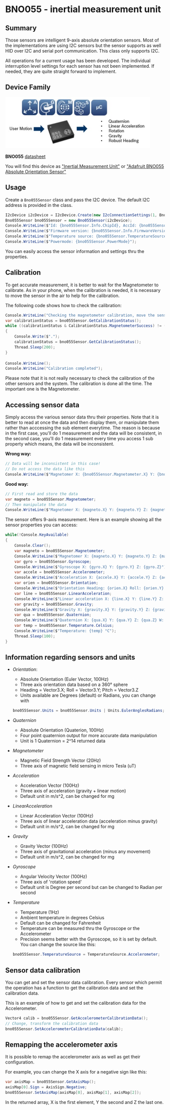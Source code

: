 # BNO055 - inertial measurement unit

## Summary

Those sensors are intelligent 9-axis absolute orientation sensors. Most of the implementations are using I2C sensors but the sensor supports as well HID over I2C and serial port communication. This class only supports I2C.

All operations for a current usage has been developed. The individual interruption level settings for each sensor has not been implemented. If needed, they are quite straight forward to implement.

## Device Family

![BNO055](./BNO055.jpg)

**BNO055** [datasheet](https://ae-bst.resource.bosch.com/media/_tech/media/datasheets/BST-BNO055-DS000.pdf)

You will find this device as ["Inertial Measurement Unit"](https://www.dexterindustries.com/product/imu-sensor/) or ["Adafruit BNO055 Absolute Orientation Sensor"](https://learn.adafruit.com/adafruit-bno055-absolute-orientation-sensor/overview)

## Usage

Create a ```Bno055Sensor``` class and pass the I2C device. The default I2C address is provided in the class.

```csharp
I2cDevice i2cDevice = I2cDevice.Create(new I2cConnectionSettings(1, Bno055Sensor.DefaultI2cAddress));
Bno055Sensor bno055Sensor = new Bno055Sensor(i2cDevice);
Console.WriteLine($"Id: {bno055Sensor.Info.ChipId}, AccId: {bno055Sensor.Info.AcceleratorId}, GyroId: {bno055Sensor.Info.GyroscopeId}, MagId: {bno055Sensor.Info.MagnetometerId}");
Console.WriteLine($"Firmware version: {bno055Sensor.Info.FirmwareVersion}, Bootloader: {bno055Sensor.Info.BootloaderVersion}");
Console.WriteLine($"Temperature source: {bno055Sensor.TemperatureSource}, Operation mode: {bno055Sensor.OperationMode}, Units: {bno055Sensor.Units}");
Console.WriteLine($"Powermode: {bno055Sensor.PowerMode}");
```

You can easily access the sensor information and settings thru the properties.

## Calibration

To get accurate measurement, it is better to wait for the Magnetometer to calibrate. As in your phone, when the calibration is needed, it is necessary to move the sensor in the air to help for the calibration.

The following code shows how to check the calibration:

```csharp
Console.WriteLine("Checking the magnetometer calibration, move the sensor up to the calibration will be complete if needed");
var calibrationStatus = bno055Sensor.GetCalibrationStatus();
while ((calibrationStatus & CalibrationStatus.MagnetometerSuccess) != (CalibrationStatus.MagnetometerSuccess))
{
    Console.Write($".");
    calibrationStatus = bno055Sensor.GetCalibrationStatus();
    Thread.Sleep(200);
}

Console.WriteLine();
Console.WriteLine("Calibration completed");
```

Please note that it is not really necessary to check the calibration of the other sensors and the system. The calibration is done all the time. The important one is the Magnetometer.

## Accessing sensor data

Simply access the various sensor data thru their properties. Note that it is better to read at once the data and then display them, or manipulate them rather than acccessing the sub element everytime. The reason is because in the first case, you'll do 1 measurement and the data will be consistent, in the second case, you'll do 1 measurement every time you access 1 sub property which means, the data will be inconsistent.

**Wrong way:**

```csharp
// Data will be inconsistent in this case!
// Do not access the data like this
Console.WriteLine($"Magnetomer X: {bno055Sensor.Magnetometer.X} Y: {bno055Sensor.Magnetometer.Y} Z: {bno055Sensor.Magnetometer.Z}");
```

**Good way:**

```csharp
// First read and store the data
var magneto = bno055Sensor.Magnetometer;
// Then manipulate the data
Console.WriteLine($"Magnetomer X: {magneto.X} Y: {magneto.Y} Z: {magneto.Z}");
```

The sensor offers 9-axis measurement. Here is an example showing all the sensor properties you can access:

```csharp
while(!Console.KeyAvailable)
{
    Console.Clear();
    var magneto = bno055Sensor.Magnetometer;
    Console.WriteLine($"Magnetomer X: {magneto.X} Y: {magneto.Y} Z: {magneto.Z}");
    var gyro = bno055Sensor.Gyroscope;
    Console.WriteLine($"Gyroscope X: {gyro.X} Y: {gyro.Y} Z: {gyro.Z}");
    var accele = bno055Sensor.Accelerometer;
    Console.WriteLine($"Acceleration X: {accele.X} Y: {accele.Y} Z: {accele.Z}");
    var orien = bno055Sensor.Orientation;
    Console.WriteLine($"Orientation Heading: {orien.X} Roll: {orien.Y} Pitch: {orien.Z}");
    var line = bno055Sensor.LinearAcceleration;
    Console.WriteLine($"Linear acceleration X: {line.X} Y: {line.Y} Z: {line.Z}");
    var gravity = bno055Sensor.Gravity;
    Console.WriteLine($"Gravity X: {gravity.X} Y: {gravity.Y} Z: {gravity.Z}");
    var qua = bno055Sensor.Quaternion;
    Console.WriteLine($"Quaternion X: {qua.X} Y: {qua.Y} Z: {qua.Z} W: {qua.W}");
    var temp = bno055Sensor.Temperature.Celsius;
    Console.WriteLine($"Temperature: {temp} °C");
    Thread.Sleep(100);
}
```

## Information regarding sensors and units

* *Orientation*:
    * Absolute Orientation (Euler Vector, 100Hz)
    * Three axis orientation data based on a 360° sphere
    * Heading = Vector3.X; Roll = Vector3.Y; Pitch = Vector3.Z
    * Units available are Degrees (default) or Radians, you can change with
    ```csharp
    bno055Sensor.Units = bno055Sensor.Units | Units.EulerAnglesRadians;
    ```
* *Quaternion*
    * Absolute Orientation (Quaterion, 100Hz)
    * Four point quaternion output for more accurate data manipulation
    * Unit is 1 Quaternion = 2^14 returned data

* *Magnetometer*
    * Magnetic Field Strength Vector (20Hz)
    * Three axis of magnetic field sensing in micro Tesla (uT)

* *Acceleration*
    * Acceleration Vector (100Hz)
    * Three axis of acceleration (gravity + linear motion)
    * Default unit in m/s^2, can be changed for mg

* *LinearAcceleration*
    * Linear Acceleration Vector (100Hz)
    * Three axis of linear acceleration data (acceleration minus gravity)
    * Default unit in m/s^2, can be changed for mg

* *Gravity*
    * Gravity Vector (100Hz)
    * Three axis of gravitational acceleration (minus any movement)
    * Default unit in m/s^2, can be changed for mg

* *Gyroscope*
    * Angular Velocity Vector (100Hz)
    * Three axis of 'rotation speed'
    * Default unit is Degree per second but can be changed to Radian per second

* *Temperature*
    * Temperature (1Hz)
    * Ambient temperature in degrees Celsius
    * Default can be changed for Fahrenheit
    * Temperature can be measured thru the Gyroscope or the Accelerometer
    * Precision seems better with the Gyroscope, so it is set by default. You can change the source like this:
    ```csharp
    bno055Sensor.TemperatureSource = TemperatureSource.Accelerometer;
    ```

## Sensor data calibration

You can get and set the sensor data calibration. Every sensor which permit the operation has a function to get the calibration data and set the calibration data.

This is an example of how to get and set the calibration data for the Accelerometer.

```csharp
Vector4 calib = bno055Sensor.GetAccelerometerCalibrationData();
// Change, transform the calibration data
bno055Sensor.SetAccelerometerCalibrationData(calib);
```

## Remapping the accelerometer axis

It is possible to remap the accelerometer axis as well as get their configuration.

For example, you can change the X axis for a negative sign like this:

```csharp
var axisMap = bno055Sensor.GetAxisMap();
axisMap[0].Sign = AxisSign.Negative;
bno055Sensor.SetAxisMap(axisMap[0], axisMap[1], axisMap[2]);
```

In the returned array, X is the first element, Y the second and Z the last one.
